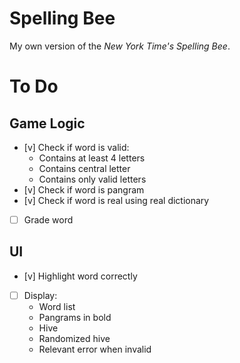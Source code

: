 # Spelling Bee
My own version of the *New York Time's Spelling Bee*.

# To Do

## Game Logic
* [v] Check if word is valid:
    - Contains at least 4 letters
    - Contains central letter
    - Contains only valid letters
* [v] Check if word is pangram
* [v] Check if word is real using real dictionary
* [ ] Grade word

## UI
* [v] Highlight word correctly
* [ ] Display:
    - Word list
    - Pangrams in bold
    - Hive
    - Randomized hive
    - Relevant error when invalid
